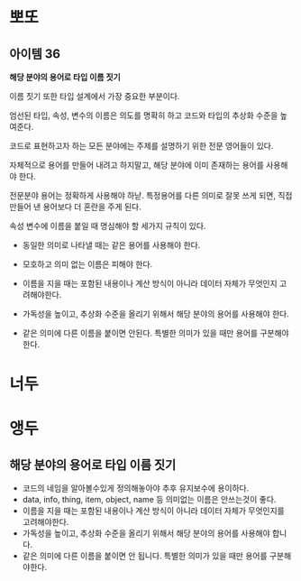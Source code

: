# 뽀또

## 아이템 36

**해당 분야의 용어로 타입 이름 짓기**

이름 짓기 또한 타입 설계에서 가장 중요한 부분이다.

엄선된 타입, 속성, 변수의 이름은 의도를 명확히 하고 코드와 타입의 추상화 수준을 높여준다.

코드로 표현하고자 하는 모든 분야에는 주제를 설명하기 위한 전문 영어들이 있다.

자체적으로 용어를 만들어 내려고 하지말고, 해당 분야에 이미 존재하는 용어를 사용해야 한다. 

전문분야 용어는 정확하게 사용해야 하낟. 특정용어를 다른 의미로 잘못 쓰게 되면, 직접 만들어 낸 용어보다 더 혼란을 주게 된다.

속성 변수에 이름을 붙일 때 명심해야 할 세가지 규칙이 있다.

- 동일한 의미로 나타낼 때는 같은 용어를 사용해야 한다.
- 모호하고 의미 없는 이름은 피해야 한다.
- 이름을 지을 때는 포함된 내용이나 계산 방식이 아니라 데이터 자체가 무엇인지 고려해야한다.

- 가독성을 높이고, 추상화 수준을 올리기 위해서 해당 분야의 용어를 사용해야 한다.
- 같은 의미에 다른 이름을 붙이면 안된다. 특별한 의미가 있을 때만 용어를 구분해야 한다.

# 너두



# 앵두

## 해당 분야의 용어로 타입 이름 짓기

- 코드의 네임을 알아볼수있게 정의해놓아야 추후 유지보수에 용이하다.
- data, info, thing, item, object, name 등 의미없는 이름은 안쓰는것이 좋다.
- 이름을 지을 때는 포함된 내용이나 계산 방식이 아니라 데이터 자체가 무엇인지를 고려해야한다.
- 가독성을 높이고, 추상화 수준을 올리기 위해서 해당 분야의 용어를 사용해야 합니다.
- 같은 의미에 다른 이름을 붙이면 안 됩니다. 특별한 의미가 있을 때만 용어를 구분해야한다.
